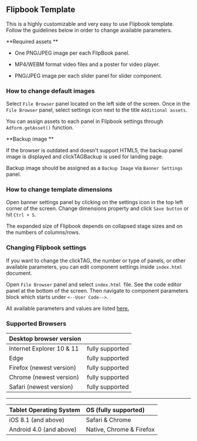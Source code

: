 


Flipbook Template
--------------------
This is a highly customizable and very easy to use Flipbook template. Follow the guidelines below in order to change available parameters.

**Required assets **

- One PNG/JPEG image per each FlipBook panel. 

- MP4/WEBM format video files and a poster for video player.

- PNG/JPEG image per each slider panel for slider component.

### How to change default images ###

Select `File Browser` panel located on the left side of the screen. Once in the `File Browser` panel, select settings icon next to the title `Additional assets`.

You can assign assets to each panel in Flipbook settings through `Adform.getAsset()` function.

**Backup image **

If the browser is outdated and doesn't support HTML5, the backup panel image is displayed and clickTAGBackup is used for landing page.

Backup image should be assigned as a `Backup Image` via `Banner Settings` panel.

### How to change template dimensions ###

Open banner settings panel by clicking on the settings icon in the top left corner of the screen. Change dimensions property and click `Save button` or hit `Ctrl + S`.

The expanded size of Flipbook depends on collapsed stage sizes and on the numbers of columns/rows.

### Changing  Flipbook settings ###

If you want to change the clickTAG, the number or type of panels, or other available  parameters, you can edit component settings inside `index.html` document.

Open `File Browser` panel and select `index.html `file. See the code editor panel at the bottom of the screen. Then navigate to component parameters block which starts under `<--User Code-->`.

All available parameters and values are listed [here.](http://support.adform.com/documentation/build-html5-banners/adform-html5-api-components/flip-component/)

### Supported Browsers ###
| Desktop browser version | | 
| ------------- |:-------------:|
| Internet Explorer 10 & 11 | fully supported |  
| Edge | fully supported | 
| Firefox (newest version) | fully supported |  
| Chrome (newest version) | fully supported | 
| Safari (newest version) | fully supported |
___
| Tablet Operating System | OS (fully supported) | 
| ------------- |:-------------| 
| iOS 8.1 (and above) | Safari & Chrome | 
| Android 4.0 (and above) | Native, Chrome & Firefox |
